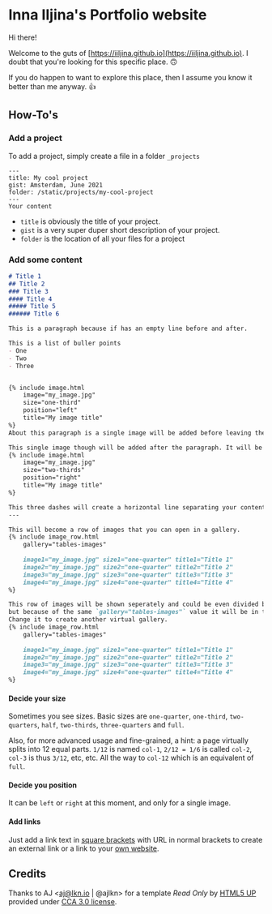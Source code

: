 # Inna Iljina's Portfolio website

Hi there! 

Welcome to the guts of [https://iiljina.github.io](https://iiljina.github.io). 
I doubt that you're looking for this specific place. 🙃

If you do happen to want to explore this place, then I assume you know it better than me anyway. 👍

## How-To's

### Add a project
To add a project, simply create a file in a folder `_projects` 
```
---
title: My cool project
gist: Amsterdam, June 2021
folder: /static/projects/my-cool-project
---
Your content
```

- `title` is obviously the title of your project.
- `gist` is a very super duper short description of your project.
- `folder` is the location of all your files for a project

### Add some content
```markdown
# Title 1
## Title 2
### Title 3
#### Title 4
##### Title 5
###### Title 6

This is a paragraph because if has an empty line before and after.

This is a list of buller points
- One
- Two
- Three


{% include image.html 
    image="my_image.jpg" 
    size="one-third"
    position="left"
    title="My image title"
%}
About this paragraph is a single image will be added before leaving the text on the side.

This single image though will be added after the paragraph. It will be also on the right side.
{% include image.html 
    image="my_image.jpg" 
    size="two-thirds"
    position="right"
    title="My image title"
%}

This three dashes will create a horizontal line separating your content. 
---

This will become a row of images that you can open in a gallery.
{% include image_row.html
    gallery="tables-images"
     
    image1="my_image.jpg" size1="one-quarter" title1="Title 1"
    image2="my_image.jpg" size2="one-quarter" title2="Title 2"
    image3="my_image.jpg" size3="one-quarter" title3="Title 3"
    image4="my_image.jpg" size4="one-quarter" title4="Title 4"
%}

This row of images will be shown seperately and could be even divided by a lot of text, 
but because of the same `gallery="tables-images"` value it will be in the same gallery as the last one.
Change it to create another virtual gallery.
{% include image_row.html
    gallery="tables-images"
     
    image1="my_image.jpg" size1="one-quarter" title1="Title 1"
    image2="my_image.jpg" size2="one-quarter" title2="Title 2"
    image3="my_image.jpg" size3="one-quarter" title3="Title 3"
    image4="my_image.jpg" size4="one-quarter" title4="Title 4"
%}
```

#### Decide your size
Sometimes you see sizes. Basic sizes are `one-quarter`, `one-third`, `two-quarters`, `half`, `two-thirds`, `three-quarters` and `full`.

Also, for more advanced usage and fine-grained, a hint: a page virtually splits into 12 equal parts. 
`1/12` is named `col-1`, `2/12 = 1/6` is called `col-2`, `col-3` is thus `3/12`, etc, etc. 
All the way to `col-12` which is an equivalent of `full`.

#### Decide you position
It can be `left` or `right` at this moment, and only for a single image.

#### Add links
Just add a link text in [square brackets](https://github.com/iiljina/iiljina.github.io) with URL in normal brackets to create an external link or a link to your [own website](/relative/link).

## Credits

Thanks to AJ <aj@lkn.io | @ajlkn> for a template _Read Only_ by [HTML5 UP](https://html5up.net) provided under [CCA 3.0 license](https://html5up.net/license).
